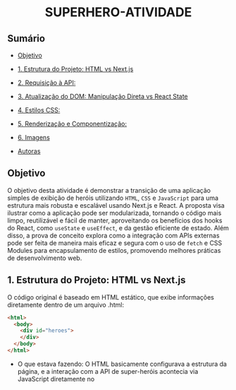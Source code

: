 <h1 align="center">SUPERHERO-ATIVIDADE</h1>

## Sumário
* [Objetivo](#objetivo)
*  [1. Estrutura do Projeto: HTML vs Next.js ](#htmlXnext)
*  [2. Requisição à API: ](#api)
*  [3. Atualização do DOM: Manipulação Direta vs React State](#3)
*  [4. Estilos CSS:](#4)
*  [5. Renderização e Componentização:](#5)
*  [6. Imagens](#imagens)
* [Autoras](#autoras)

  <div id='objetivo'/> 
   
## Objetivo

O objetivo desta atividade é demonstrar a transição de uma aplicação simples de exibição de heróis utilizando `HTML`, `CSS` e `JavaScript` para uma estrutura mais robusta e escalável usando Next.js e React. A proposta visa ilustrar como a aplicação pode ser modularizada, tornando o código mais limpo, reutilizável e fácil de manter, aproveitando os benefícios dos hooks do React, como `useState` e `useEffect`, e da gestão eficiente de estado. Além disso, a prova de conceito explora como a integração com APIs externas pode ser feita de maneira mais eficaz e segura com o uso de `fetch` e CSS Modules para encapsulamento de estilos, promovendo melhores práticas de desenvolvimento web.


<div id='htmlXnext' />

## 1. Estrutura do Projeto: HTML vs Next.js

O código original é baseado em HTML estático, que exibe informações diretamente dentro de um arquivo .html: 

```html
<html> 
  <body>
    <div id="heroes">
    </div>
  </body>
</html>
```

* O que estava fazendo: O HTML basicamente configurava a estrutura da página, e a interação com a API de super-heróis acontecia via JavaScript diretamente no <script>.
* Problema: Embora simples, o código não reutiliza componentes e depende de funções globais, o que pode ser ineficiente e difícil de manter.


Em `Next.js`, a estrutura do projeto é dividida em componentes e arquivos de estilo. O código está agora em um componente funcional dentro do diretório pages:

```next.js
"use client";  // Especifica que este é um componente cliente (React)
import { useState, useEffect } from "react";  // Hooks do React
import styles from "../styles/page.module.css";  // Importação de estilos CSS

export default function Home() {
  const [heroes, setHeroes] = useState([]);  // Gerencia o estado dos heróis
  ...
}
```

* O que está fazendo: Agora, temos um componente React que é mais modular. O useState gerencia o estado dos heróis, e useEffect permite buscar os dados assim que o componente for carregado.
* Por que mudou: Em vez de manipular o DOM diretamente, agora usamos um estado reativo para refletir as mudanças automaticamente, o que facilita a manutenção e a escalabilidade.


<div id='api' />
  
## 2. Requisição à API:
### Código original: 

```js
function getJSON(url, callback) {
  var xhr = new XMLHttpRequest(); 
  xhr.open('GET', url, true); 
  xhr.responseType = 'json'; 
  xhr.onload = function () {
    if (xhr.status === 200) {
      console.log('Dados recebidos com sucesso!'); 
      callback(xhr.response);
    } else {
      console.log('Problema ao conectar com a API: ' + xhr.status);
    } 
  }
  xhr.send(); 
}
```

* O que estava fazendo: O código original usa XMLHttpRequest para fazer a requisição HTTP à API de super-heróis. A resposta é manipulada com um callback, que é uma abordagem comum no JavaScript tradicional.
* Problema: O código usa uma abordagem antiga e não tão eficiente quanto a fetch, que é mais moderna e integrada com Promises, facilitando o manuseio de erros e fluxo assíncrono.

### Código Next.js: 

```next.js
const getHero = (id) => {
  const url = `${BASE_URL}${id}`;
  
  fetch(url)
    .then((response) => response.json())  // Converte a resposta para JSON
    .then((data) => {
      if (data.powerstats && data.image) {
        const hero = {
          name: data.name,
          intelligence: data.powerstats.intelligence || 0,
          strength: data.powerstats.strength || 0,
          image: data.image.url,
        };
        setHeroes((prevHeroes) => [...prevHeroes, hero]);  // Atualiza o estado com o herói
      }
    })
    .catch((error) => {
      console.error("Erro ao buscar dados", error);
    });
};
```

* O que está fazendo: O fetch é utilizado para fazer a requisição à API. Ele retorna uma Promise, que permite lidar de forma mais limpa com a resposta usando then e catch para tratar erros.
* Por que mudou: fetch é mais moderno, mais fácil de usar, e integrado ao ciclo de vida do React, o que torna o código mais legível e modular.

<div id='3' />

## 3. Atualização do DOM: Manipulação Direta vs React State

### Código original:

```js
document.getElementById("heroes").innerHTML += "<article>" +
  "<img src='" + image + "'/>" +
  "<h1>" + name + "</h1>" +
  "<p>intelligence: <span style='width: " + intelligence + "%; background-color: #F9B32F'></span> </p>" +
  "<p>strength: <span style='width: " + strength + "%; background-color: #FF7C6C'></span> </p>" +
  "</article>";
```

* O que estava fazendo: No código original, a resposta da API era usada diretamente para atualizar o conteúdo da página, manipulando o DOM com innerHTML.
* Problema: Manipulações diretas do DOM são propensas a erros e difíceis de gerenciar quando há atualizações frequentes, como no caso de adicionar heróis dinamicamente.

### Código Next.js:

``` next.js

return (
  <div className={styles.container}>
    <div className={styles.heroes}>
      {heroes.map((hero, index) => (
        <div key={index} className={styles.card}>
          <img src={hero.image} alt={hero.name} className={styles.heroImage} />
          <h1 className={styles.heroName}>{hero.name}</h1>
          <p>
            Intelligence:
            <p
              className={styles.setBar1}
              style={{ width: `${hero.intelligence}%` }}
            ></p>
          </p>
          <p>
            Strength:
            <p>
              className={styles.setBar2}
              style={{ width: `${hero.strength}%` }}
            ></p>
          </p>
        </div>
      ))}
    </div>
  </div>
);
```

* O que está fazendo: Em vez de manipular o DOM diretamente, o React usa o estado (heroes) para armazenar os dados dos heróis e automaticamente re-renderiza a página sempre que o estado é atualizado.
* Por que mudou: O React gerencia a renderização de maneira eficiente e baseada em estado, o que permite que o código seja mais modular e fácil de manter, sem a necessidade de atualizar manualmente o DOM.


<div id='4' />
  
## 4. Estilos CSS:

### Código original:
O código original usava CSS global, com regras aplicadas diretamente no arquivo HTML, como:

```css
#heroes {
  display: flex;
  flex-flow: row wrap;
  width: 100%;
  height: 100%;
  padding: 20px;
}
```

### Código next.js: 
No Next.js, usamos CSS Modules, que oferecem um escopo local para os estilos, evitando conflitos de nome.

```css
.heroes {
  display: flex;
  flex-flow: row wrap;
  justify-content: flex-start;
  gap: 20px;
  width: 100%;
}
```

* O que está fazendo: No código Next.js, cada arquivo CSS é tratado de maneira modular, ou seja, os estilos definidos em page.module.css afetam apenas os componentes que o importam.
* Por que mudou: O CSS Modules melhora a manutenção e evita problemas de colisão de classes ao isolar os estilos por componente, algo que o CSS global não oferece.



<div id ='5' />
  
## 5. Renderização e Componentização:

### Código original:

O código original é um arquivo HTML simples, sem componentes reutilizáveis ou modularização.

### Código next.js: 

No código Next.js, o HTML foi transformado em um componente React reutilizável. Cada herói é renderizado dentro de um cartão usando o map:

```next.js
{heroes.map((hero, index) => (
  <div key={index} className={styles.card}>
    <img src={hero.image} alt={hero.name} className={styles.heroImage} />
    <h1 className={styles.heroName}>{hero.name}</h1>
    <p>
      Intelligence:
      <span
        className={styles.setBar1}
        style={{ width: `${hero.intelligence}%` }}
      ></p>
    </p>
    <p>
      Strength:
      <p
        className={styles.setBar2}
        style={{ width: `${hero.strength}%` }}
      ></p>
    </p>
  </div>
))}
```

* O que está fazendo: O código agora utiliza componentes React e mapeia o array de heróis para renderizar dinamicamente os cartões de heróis.
* Por que mudou: A componentização permite reutilização e maior modularidade, o que facilita a manutenção e expansão da aplicação.

<div id='imagens' />
  
## Imagens

### IMAGEM original:
![image](https://github.com/user-attachments/assets/fde21340-c571-4695-84af-64f445b8118c)



### IMAGEM NEXT.JS: 

![image](https://github.com/user-attachments/assets/b5d0f313-a21b-472b-aed2-c22da9de90b1)



<div id='autoras'/>
   
## Autoras:
* Carolina Sun Ramos Nantes de Castilho 
* Clara Beatriz Aguiar 
 
